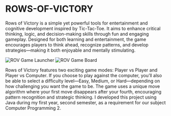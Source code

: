 # ROWS-OF-VICTORY

Rows of Victory is a simple yet powerful tools for entertainment and cognitive development inspired by Tic-Tac-Toe. It aims to enhance critical thinking, logic, and decision-making skills through fun and engaging gameplay. Designed for both learning and entertainment, the game encourages players to think ahead, recognize patterns, and develop strategies—making it both enjoyable and mentally stimulating.

![ROV Game Launcher](https://github.com/user-attachments/assets/5e1b9d70-50a6-4835-ad42-9025343d9b5a)
![ROV Game Board](https://github.com/user-attachments/assets/94228eca-16ad-4cc3-857a-20157e328fe9)

Rows of Victory features two exciting game modes: Player vs Player and Player vs Computer. If you choose to play against the computer, you’ll also be able to select a difficulty level—Easy, Medium, or Hard—depending on how challenging you want the game to be. The game uses a unique move algorithm where your first move disappears after your fourth, encouraging pattern recognition and strategic thinking. I developed this project using Java during my first year, second semester, as a requirement for our subject Computer Programming 2.
